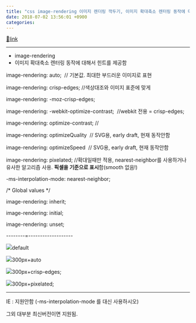 ```yaml
---
title: "css image-rendering 이미지 렌더링 깍두기, 이미지 확대축소 렌터링 동작에 대해서 힌트"
date: 2018-07-02 13:56:01 +0900
categories: 
---
```

[🔗link](http://www.mins01.com/mh/tech/read/1171)
***


- image-rendering
- 이미지 확대축소 렌터링 동작에 대해서 힌트를 제공함


  
image-rendering: auto;  // 기본값. 최대한 부드러운 이미지로 표현

image-rendering: crisp-edges; //색상대조와 이미지 표준에 맞게

image-rendering: -moz-crisp-edges;

image-rendering: -webkit-optimize-contrast;  //webkit 전용 = crisp-edges;

image-rendering: optimize-contrast; // 

image-rendering: optimizeQuality  // SVG용, early draft, 현재 동작안함

image-rendering: optimizeSpeed  // SVG용, early draft, 현재 동작안함

image-rendering: pixelated; //확대일때만 적용, nearest-neighbor를 사용하거나 유사한 알고리즘 사용. **픽셀을 기준으로 표시**함(smooth 없음!)

-ms-interpolation-mode: nearest-neighbor;



  


/* Global values */

image-rendering: inherit;

image-rendering: initial;

image-rendering: unset;



  
  


--------=-------------------


![](http://www.mins01.com/img/logo.gif)default 

![](http://www.mins01.com/img/logo.gif)300px+auto


![](http://www.mins01.com/img/logo.gif)300px+crisp-edges; 


![](http://www.mins01.com/img/logo.gif)300px+pixelated; 

  
  
- - - - - -

IE : 지원안함 (-ms-interpolation-mode 를 대신 사용하시오)

그외 대부분 최신버전이면 지원됨.


